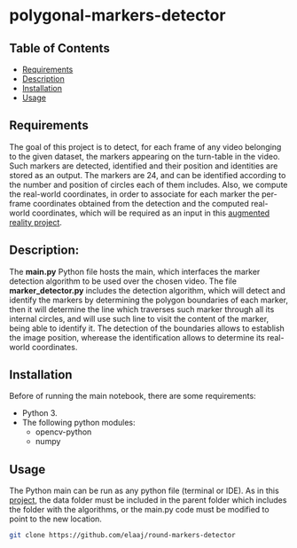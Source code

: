 # polygonal-markers-detector

## Table of Contents

- [Requirements](#Requirements)
- [Description](#Description)
- [Installation](#Installation)
- [Usage](#usage)


## Requirements

The goal of this project is to detect, for each frame of any video belonging to the given dataset, the markers appearing on the turn-table in the video. Such markers are detected, identified and their position and identities are stored as an output. The markers are 24, and can be identified according to the number and position of circles each of them includes. Also, we compute the real-world coordinates, in order to associate for each marker the per-frame coordinates obtained from the detection and the computed real-world coordinates, which will be required as an input in this [augmented reality project](https://github.com/elaaj/augmented-reality). 

## Description:

The **main.py** Python file hosts the main, which interfaces the marker detection algorithm to be used over the chosen video.
The file **marker_detector.py** includes the detection algorithm, which will detect and identify the markers by determining the polygon boundaries of each marker, then it will determine the line which traverses such marker through all its internal circles, and will use such line to visit the content of the marker, being able to identify it. The detection of the boundaries allows to establish the image position, wherease the identification allows to determine its real-world coordinates. 

## Installation

Before of running the main notebook, there are some requirements:

- Python 3.
- The following python modules:
  - opencv-python
  - numpy

## Usage

The Python main can be run as any python file (terminal or IDE).
As in this [project](https://github.com/elaaj/binary-video-segmentation), the data folder must be included in the parent folder which includes the folder with the algorithms, or the main.py code must be modified to point to the new location.



```bash
git clone https://github.com/elaaj/round-markers-detector
```
